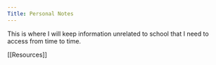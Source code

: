 ```yaml
---
Title: Personal Notes
---
```


This is where I will keep information unrelated to school that I need to access from time to time. 

[[Resources]]